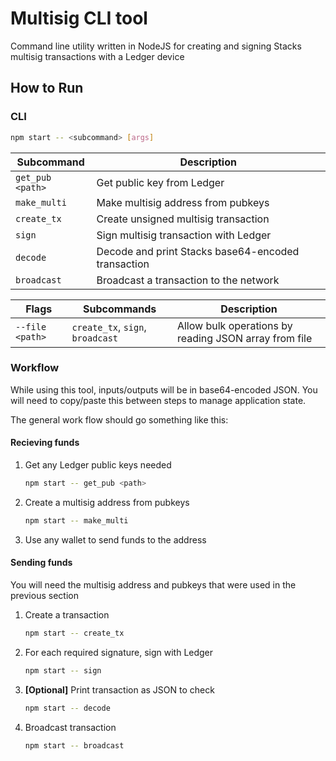 # Multisig CLI tool

Command line utility written in NodeJS for creating and signing Stacks multisig transactions with a Ledger device

## How to Run

### CLI

```sh
npm start -- <subcommand> [args]
```

| Subcommand       | Description                                                    |
| ---------------- | -------------------------------------------------------------- |
| `get_pub <path>` | Get public key from Ledger                                     |
| `make_multi`     | Make multisig address from pubkeys                             |
| `create_tx`      | Create unsigned multisig transaction                           |
| `sign`           | Sign multisig transaction with Ledger                          |
| `decode`         | Decode and print Stacks base64-encoded transaction             |
| `broadcast`      | Broadcast a transaction to the network                         |

| Flags            | Subcommands                       | Description                                           |
| ---------------- | ----------------------------------|-------------------------------------------------------|
| `--file <path>`  | `create_tx`, `sign`, `broadcast`  | Allow bulk operations by reading JSON array from file |

### Workflow

While using this tool, inputs/outputs will be in base64-encoded JSON.
You will need to copy/paste this between steps to manage application state.

The general work flow should go something like this:

#### Recieving funds

1. Get any Ledger public keys needed
   ```sh
   npm start -- get_pub <path>
   ```

2. Create a multisig address from pubkeys
   ```sh
   npm start -- make_multi
   ```

3. Use any wallet to send funds to the address

#### Sending funds

You will need the multisig address and pubkeys that were used in the previous section

1. Create a transaction
   ```sh
   npm start -- create_tx
   ```

2. For each required signature, sign with Ledger
   ```sh
   npm start -- sign
   ```

3. **[Optional]** Print transaction as JSON to check
   ```sh
   npm start -- decode
   ```

3. Broadcast transaction
   ```sh
   npm start -- broadcast
   ```